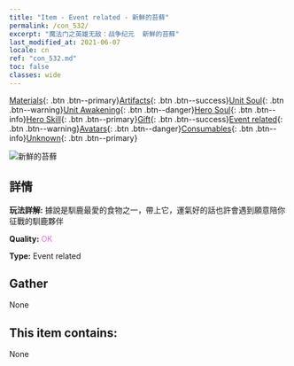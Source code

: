 ```yaml
---
title: "Item - Event related - 新鮮的苔蘚"
permalink: /con_532/
excerpt: "魔法门之英雄无敌：战争纪元  新鮮的苔蘚"
last_modified_at: 2021-06-07
locale: cn
ref: "con_532.md"
toc: false
classes: wide
---
```

 [Materials](/ItemsCN/){: .btn .btn--primary}[Artifacts](/ItemsCN/Artifacts/){: .btn .btn--success}[Unit Soul](/ItemsCN/UnitSoul/){: .btn .btn--warning}[Unit Awakening](/ItemsCN/UnitAwakening/){: .btn .btn--danger}[Hero Soul](/ItemsCN/HeroSoul/){: .btn .btn--info}[Hero Skill](/ItemsCN/HeroSkill/){: .btn .btn--primary}[Gift](/ItemsCN/Gift/){: .btn .btn--success}[Event related](/ItemsCN/Events/){: .btn .btn--warning}[Avatars](/ItemsCN/Avatars/){: .btn .btn--danger}[Consumables](/ItemsCN/Consumables/){: .btn .btn--info}[Unknown](/ItemsCN/Unknown/){: .btn .btn--primary}

 ![新鮮的苔蘚](/images/t/i_10018.png)

## 詳情
 **玩法詳解:** 據說是馴鹿最愛的食物之一，帶上它，運氣好的話也許會遇到願意陪你征戰的馴鹿夥伴

 **Quality:** <span style="color: #DA70D6">OK</span>

 **Type:** Event related

## Gather

  None

## This item contains:

  None

